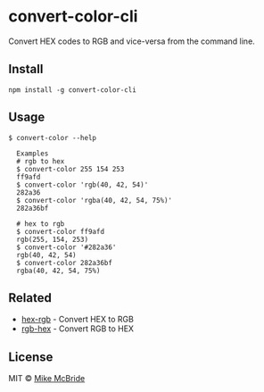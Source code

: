 # convert-color-cli

Convert HEX codes to RGB and vice-versa from the command line.

## Install

```
npm install -g convert-color-cli
```

## Usage

```
$ convert-color --help

  Examples
  # rgb to hex
  $ convert-color 255 154 253
  ff9afd
  $ convert-color 'rgb(40, 42, 54)'
  282a36
  $ convert-color 'rgba(40, 42, 54, 75%)'
  282a36bf

  # hex to rgb
  $ convert-color ff9afd
  rgb(255, 154, 253)
  $ convert-color '#282a36'
  rgb(40, 42, 54)
  $ convert-color 282a36bf
  rgba(40, 42, 54, 75%)
```

## Related

- [hex-rgb](https://github.com/sindresorhus/hex-rgb) - Convert HEX to RGB
- [rgb-hex](https://github.com/sindresorhus/rgb-hex) - Convert RGB to HEX

## License

MIT © [Mike McBride](https://mikemcbride.me)